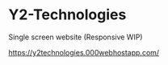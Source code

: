 # Y2-Technologies
Single screen website (Responsive WIP)

https://y2technologies.000webhostapp.com/
